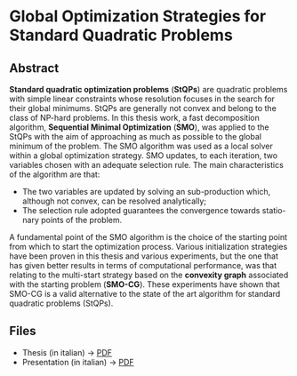 # Global Optimization Strategies for Standard Quadratic Problems
## Abstract
**Standard quadratic optimization problems** (**StQPs**) are quadratic problems with simple linear constraints whose resolution focuses in the search for their global minimums. StQPs are generally not convex and belong to the class of NP-hard problems. In this thesis work, a fast decomposition algorithm, **Sequential Minimal Optimization** (**SMO**), was applied to the StQPs with the aim of approaching as much as possible to the global minimum of the problem. The SMO algorithm was used as a local solver within a global optimization strategy. SMO updates, to each iteration, two variables chosen with an adequate selection rule. The main characteristics of the algorithm are that:
* The two variables are updated by solving an sub-production which, although not convex, can be resolved analytically;
* The selection rule adopted guarantees the convergence towards statio- nary points of the problem.

A fundamental point of the SMO algorithm is the choice of the starting point from which to start the optimization process. Various initialization strategies have been proven in this thesis and various experiments, but the one that has given better results in terms of computational performance, was that relating to the multi-start strategy based on the **convexity graph** associated with the starting problem (**SMO-CG**). These experiments have shown that SMO-CG is a valid alternative to the state of the art algorithm for standard quadratic problems (StQPs).

## Files
- Thesis (in italian) → [PDF](thesis/thesis.pdf)
- Presentation (in italian) → [PDF](thesis/presentation.pdf)